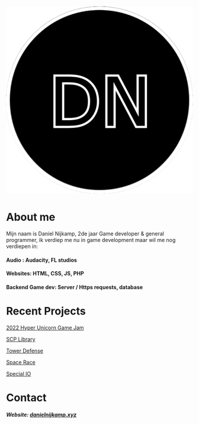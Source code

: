 <h1 align="center">
  
![image](test7.png?raw=true)

</h1>

# About me

Mijn naam is Daniel Nijkamp, 2de jaar Game developer & general programmer, ik verdiep me nu in game development maar wil me nog verdiepen in:

#### Audio : Audacity, FL studios
#### Websites: HTML, CSS, JS, PHP
#### Backend Game dev: Server / Https requests, database


# Recent Projects
[2022 Hyper Unicorn Game Jam](https://github.com/DanielNijkamp/GJ-2022) 

[SCP Library](https://github.com/DanielNijkamp/F2M6PROG)

[Tower Defense](https://github.com/DanielNijkamp/Tower_Defense)

[Space Race](https://github.com/DanielNijkamp/ExpendingSpace)

[Special IO](https://github.com/DanielNijkamp/Special_IO)

# Contact

##### Website: [danielnijkamp.xyz](https://danielnijkamp.xyz)

